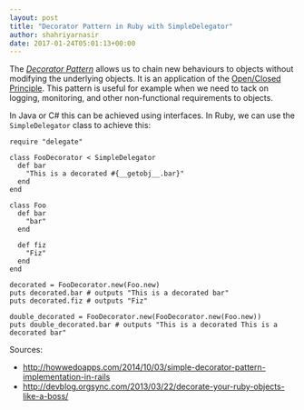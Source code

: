 ```yaml
---
layout: post
title: "Decorator Pattern in Ruby with SimpleDelegator"
author: shahriyarnasir
date: 2017-01-24T05:01:13+00:00
---
```


The [*Decorator Pattern*](https://en.wikipedia.org/wiki/Decorator_pattern) allows us to chain new behaviours to objects without modifying the underlying objects. It is an application of the [Open/Closed Principle](https://en.wikipedia.org/wiki/Open/closed_principle). This pattern is useful for example when we need to tack on logging, monitoring, and other non-functional requirements to objects.

In Java or C# this can be achieved using interfaces. In Ruby, we can use the `SimpleDelegator` class to achieve this:

```
require "delegate"

class FooDecorator < SimpleDelegator
  def bar
    "This is a decorated #{__getobj__.bar}"
  end
end

class Foo
  def bar
    "bar"
  end

  def fiz
    "Fiz"
  end
end

decorated = FooDecorator.new(Foo.new)
puts decorated.bar # outputs "This is a decorated bar"
puts decorated.fiz # outputs "Fiz"

double_decorated = FooDecorator.new(FooDecorator.new(Foo.new))
puts double_decorated.bar # outputs "This is a decorated This is a decorated bar"
```

Sources:

- http://howwedoapps.com/2014/10/03/simple-decorator-pattern-implementation-in-rails
- http://devblog.orgsync.com/2013/03/22/decorate-your-ruby-objects-like-a-boss/
